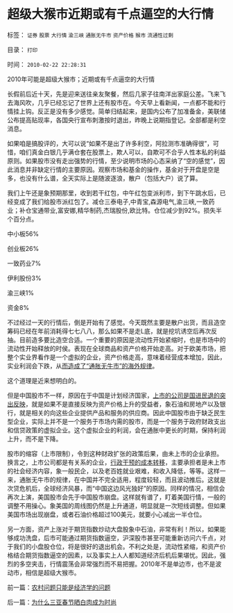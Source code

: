 # 超级大猴市近期或有千点逼空的大行情

标签： `证券` `股票` `大行情` `渝三峡` `通胀无牛市` `资产价格` `猴市` `流通性过剩` 

目录： `打印`

时间： `2010-02-22 22:28:31`

2010年可能是超级大猴市；近期或有千点逼空的大行情

长假前后近十天，先是迎来送往亲友聚餐，然后几家子往南洋出家庭公差。飞来飞去海风吹，几乎已经忘记了世界上还有股市在。今天早上看新闻，一点都不能和行情挂上钩。反正是没有多少感觉。简单归结起来，是国内公布了加准备金，美联储公布提高贴现率，各国央行宣布刺激按时退出，昨晚上说期指登记。全部都是利空消息。

如果咱是搞股评的，大可以说“如果不是出了许多利空，阿拉测市准确得很”，可惜，咱们真金白银几乎满仓套在股票上，欺人可以，自欺可不合乎人性本私的利益原则。如果股市没有走出强势的行情，至少说明市场的心态采纳了“空的感觉”，因此消息并非缺定行情的主要原因。观察市场和基金的操作，基金对于开盘是空是多，也没有什么谱，全天实际上是随波逐浪，散户（包括大户）说了算。

我们上午还是象预期那里，收到若干红包，中午红包变派利市，到下午跳水后，已经变成了我们给股市派红包了。减仓三泰电子,中青宝,森源电气,渝三峡,一致药业；补仓宝通带业,富安娜,精华制药,杰瑞股份,欧比特。仓位减少到92%。损失半个百分点。

中小板56%

创业板26%

一致药业7%

伊利股份3%

渝三峡1%

资金8%

不过经过一天的行情后，倒是开始有了感觉。今天既然主要是散户出货，而且造空筹码已经在年前消耗得七七八八，那么如果不是走L底，就是挖坑诱空后再次反抽。目前造多要比造空合适。一个重要的原因是流动性开始紧缩时，也是市场中的流动性开始释放的时侯。表现在全球商品和资产价格开始走高。对于欧美市场，把整个实业界看作是一个虚拟的企业，资产价格走高，意味着经营成本增加，因此，实业利润会下跌，从[而造成了“通胀无牛市”的海外规律](../../../2008/8/20/“通胀无牛市”中的反转.md)。

这个道理是近来想明白的。

但是中国股市不一样，原因在于中国是计划经济国家，[上市的公司是国进民退的突出反映](../../../2010/2/12/国企产权改革的两个步骤.md)，就是如果不是直接反映为资产价格上升的受益者，象石油和房地产以及银行，就是相关的向这些企业提供产品和服务的供应商。因此中国股市由于缺乏民生型企业，实际上并不是一个服务于市场内需的股市，而是一个服务于政府财政支出和信贷政策的虚拟企业。这个虚拟企业的利润，会在通胀中更长的时期，保持利润上升，而不是下降。

股市的缩容（上市限制），令到这种财政扩张的政策后果，由未上市的企业承担。换言之，上市公司都是有关系的企业，[行政干预的成本转移](../../../2009/5/1/赌场必杀技，市场计划经济行政干预之自欺欺人.md)，主要承担者是未上市的社会经济内容，象一般民企，以及老百姓就业艰难，和收入降低，等等。这样一来，通胀无牛市的规律，在中国并不完全适用，程度较轻，而且波动推后。这就是次贷危机后，全球经济风暴，而“中国这边风光独好”的原因。同样的情况，相信会再次上演，美国股市会先于中国股市崩盘。这样就有谱了，盯着美国行情，一般的调整不用操心。象美国的周线图仍然是上升通道，明显就是一次短线调整。但如果美国市场出现崩盘，或者石油价格超过100美元，就要小心减出一半仓位。

另一方面，资产上涨对于期货指数炒动大盘股象中石油，非常有利！所以，如果能够成功洗盘，后市可能通过期货指数逼空，沪深股市甚至可能重新访问六千点，对于我们的小盘股仓位，将是很好的退出机会。不利之处是，流动性紧缩，和资产价格结合期货指数逼空的因素，以及事实上人人都知道经济后机后果堪忧。因此，强烈的多空夹击，行情震荡会非常强烈而不易把握。2010年不是单边市，也不是波动市，相信是超级大猴市。



前一篇：[农村问题只能是经济学的问题](../../../2010/2/21/农村问题只能是经济学的问题.md)

后一篇：[为什么三亚春节晒白肉成为时尚](../../../2010/2/22/为什么三亚春节晒白肉成为时尚.md)